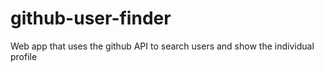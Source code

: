 # github-user-finder
Web app that uses the github API to search users and show the individual profile
